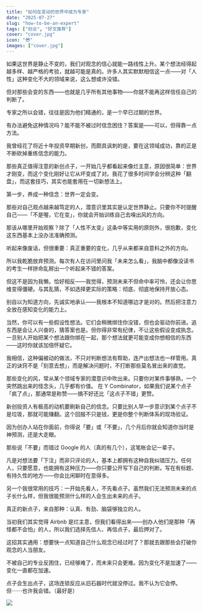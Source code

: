 ```yaml
---
title: "如何在变动的世界中成为专家"
date: "2025-07-27"
slug: "how-to-be-an-expert"
tags: ["创业", "好文推荐"]
cover: "cover.jpg"
icon: "😎"
images: ["cover.jpg"]
---
```

如果这世界是静止不变的，我们对观念的信心就能一路线性上升。某个想法经得起越多样、越严格的考验，就越可能是真的。许多人其实默默相信这一点——对「人性」这种变化不大的领域来说，这么想或许没错。



但对那些会变的东西——也就是几乎所有其他事物——你就不能再这样信任自己的判断了。



专家之所以会错，往往是因为他们精通的，是一个早已过期的世界。



有办法避免这种情况吗？能不能不被过时信念困住？答案是——可以，但得靠一点方法。



我曾经花了将近十年投资早期新创，而颇具讽刺的是，要在这领域成功，靠的正是不断砍掉重练信念的能力。



那些真正值得注意的新创点子，一开始几乎都看起来像烂主意，原因很简单：世界才刚变，而这个变化刚好让它从坏变成了对。我花了很多时间学会分辨这种「翻盘」，而这套技巧，其实也能套用在一切新想法上。



第一步，养成一种信念：世界一定会变。



那些对自己观点越来越笃定的人，潜意识里其实是认定世界静止。只要你不时提醒自己——「不是喔，它在变」，你就会开始训练自己去嗅出风的方向。



那该从哪里开始观察？除了「人性不太变」这条中等实用的原则外，很抱歉，变化这东西基本上没办法准确预测。



听起来像废话，但很重要：真正重要的变化，几乎从来都来自意料之外的方向。



所以我乾脆放弃预测。每次有人在访问里问我「未来怎么看」，我脑中都像没读书的考生一样拼命乱掰出一个听起来不错的答案。



但这不是因为我懒。恰好相反——我觉得，预测未来不但命中率可怜，还会让你思维变得僵硬。与其乱猜，不如选择更实际的策略：彻底、彻底地保持开放心态。



别自以为知道方向，先诚实地承认——我根本不知道哪边才是对的。然后把注意力全放在感知变化的能力上。



当然，你可以有一些假设性想法。它们会稍微绑住你没错，但也会驱动你前进。追东西是会让人兴奋的，猜答案也是。但你得非常有纪律，不让这些假设变成执念。
一旦别人开始把某个想法跟你绑在一起，那个想法就更可能变成你想相信的东西——这时你就该加倍怀疑它。



我相信，这种偏被动的做法，不只对判断想法有帮助，连产出想法也一样管用。真正的诀窍不是「刻意去想」，而是解决问题时，不打断那些莫名冒出来的直觉。



那些变化的风，常从某个领域专家的潜意识中吹出来。只要你对某件事够熟，一个突然跳出来的怪念头，几乎都有价值。
在 Y Combinator，如果我们说某个点子「疯了点」，那通常是称赞——搞不好还比「这点子不错」更赞。



新创投资人有极高的动机要刷新自己的信念。只要比别人早一步意识到某个点子不是垃圾，那就可能赚翻。这个回报不只是钱，更是你整个判断体系的现场验证。



因为创办人站在你面前，你得说「要」或「不要」，几个月后你就会知道你当时是神预测，还是大走眼。



那些说「不要」而错过 Google 的人（真的有几个），这笔帐会记一辈子。



凡是对想法要「下注」而非只评论的人，基本上都拥有这种自我纠错压力。任何人，只要愿意，也能拥有这种压力——你只要公开写下自己的判断。写在有标题、有持久性的地方——你会比闲聊时在意得多。



另一个我很常用的技巧：一开始先看人，不先看点子。虽然我们无法预测未来的点子长什么样，但我很能预测什么样的人会生出未来的点子。



真正的新点子，来自那种：认真、有劲、脑袋够独立的人。



当初我们其实觉得 Airbnb 是烂主意，但我们看得出来——创办人他们是那种「再怪都不会怕」的人，所以我们选择先信人、再信点子，最后押对了。



这招其实通用：想要快一点知道自己什么观念已经过时了？那就去跟那些会打破你观念的人当朋友。



不被自己的专业反困住，已经够难了，而未来只会更难。因为变化不是加速了——变化一直都在加速。



点子会生出点子，这场连锁反应从旧石器时代就没停过。我不认为它会停。
但⋯⋯也许我会错。（最好是）




![](https://prod-files-secure.s3.us-west-2.amazonaws.com/112d0858-5090-4d34-a606-b75eb8d65fd2/46476355-9cf3-4e99-9b7a-3531bc426380/1000202064.png?X-Amz-Algorithm=AWS4-HMAC-SHA256&X-Amz-Content-Sha256=UNSIGNED-PAYLOAD&X-Amz-Credential=ASIAZI2LB4667KPNBELZ%2F20250917%2Fus-west-2%2Fs3%2Faws4_request&X-Amz-Date=20250917T093205Z&X-Amz-Expires=3600&X-Amz-Security-Token=IQoJb3JpZ2luX2VjECkaCXVzLXdlc3QtMiJGMEQCIBuPBN9wBQHIGxYoJvowaEsZgs6ww%2FV6%2BktdMtgeSZr5AiAJpQuu2rn%2FM9plKSDsWKboMNk2854SBR2dOEQugQJWgSqIBAii%2F%2F%2F%2F%2F%2F%2F%2F%2F%2F8BEAAaDDYzNzQyMzE4MzgwNSIMOor8bis5J%2F45GaZmKtwD19WluBxq%2F44qg2najr7kvayq49pfjngZZcsdEMxEX0QK0mWvwm5rCo6I6oMlzyYQ0UOlZ6GcQHwyROlyXykIh3U5CFUY0AoBzrK56CpZd6gmeYMcnpR0XMQNu%2F9MVVbx8WKaWR0IPjcAaEpepTavTUHHPdSN95cOWGtTqXfMv7rMeYcSncmCgyODGXnKgUYTQGoq4xMh2elCQOlkttZdM%2BMn9nKTxBNB%2BfJUMHCl7rWewMteBrSyJAaNy0K3lKFixmOacTcC7NDzsM%2Fqmp7qtAkHntT4oPn%2BN1TBKwiPARDGAu6Lxct%2FwGgiKM7wWh0jTUcGsiapkNiWmAIMnf9%2FL60a8xMoIXaGeoJ%2FTaeIeJHDG1hkaNQbwb7foF9wALm9qnYeE90ioS71nVEJu9S8d%2BMP%2BJ0zM%2FM5M8sGmOusCRBCOoh0zRg%2FY12MlNdkk7oN3NWEu0%2B971gzHEjmrl56SeANo%2F5MrR3vx4lQPSAGp7BDIopvCOaUFlFNFfJmKU%2B2XdBwViSQ2QCK90WSZV5%2Bb%2B62949ODz4%2FG84c3aEUXySPbeZTM1oB2ZzgfSpUfA4f8EaaFYLoevZflDPvoxET%2FS5Dg8%2FI8o6hpuufpwgXOYUQJ4p2fpYovY98914wr%2BmpxgY6pgEgUx2tASXgNnJIKsXc0u68HEzhcO%2F4XlF4E4QnqT7OiewhrygOIXMtFxP397XfBTLr9D51bk%2Bjsy17JNuIm6SjJtc4ynujBRpN5%2BYRuzSjeE0Fy6skM%2BOhs5JIgqX0BbgWTsYIjlJhP5MaoessIsq0zbnUQbGPrUI3Ch0hQfJTYXYFUTHnxlSRqYihCFGVcgSJEruPnsfJhWxqkwlQodNbtVNXaKJa&X-Amz-Signature=784de9e2b5e895c9b20588adc5fb393fa264ffec493c80ea53d64df596d6d0d8&X-Amz-SignedHeaders=host&x-amz-checksum-mode=ENABLED&x-id=GetObject)

